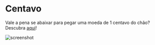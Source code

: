 # Centavo

Vale a pena se abaixar para pegar uma moeda de 1 centavo do chão? Descubra [aqui](https://matheusavellar.github.io/centavo/index)!

![screenshot](https://i.imgur.com/j9zPahF.png)

